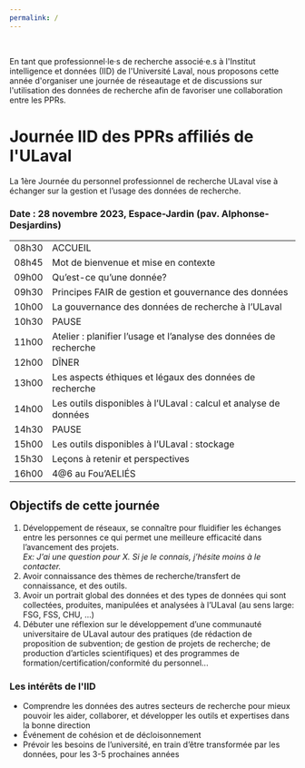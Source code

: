 ```yaml
---
permalink: /
---
```


<br>

En tant que professionnel·le·s de recherche associé·e.s à l'Institut intelligence et données (IID) de l'Université Laval, nous proposons cette année d'organiser une journée de réseautage et de discussions sur l'utilisation des données de recherche afin de favoriser une collaboration entre les PPRs.

# Journée IID des PPRs affiliés de l'ULaval

La 1ère Journée du personnel professionnel de recherche ULaval vise à échanger sur la gestion et l’usage des données de recherche.

### Date : 28 novembre 2023, Espace-Jardin (pav. Alphonse-Desjardins)

| | |
|---|---|
08h30 | <span class="date1">ACCUEIL</span>
08h45 | Mot de bienvenue et mise en contexte
09h00 | Qu’est-ce qu’une donnée?
09h30 | Principes FAIR de gestion et gouvernance des données
10h00 | La gouvernance des données de recherche à l’ULaval
10h30 | <span class="date2">PAUSE</span>
11h00 | Atelier : planifier l’usage et l’analyse des données de recherche 
12h00 | <span class="date3">DÎNER</span>
13h00 | Les aspects éthiques et légaux des données de recherche 
14h00 | Les outils disponibles à l’ULaval : calcul et analyse de données
14h30 | <span class="date2">PAUSE</span>
15h00 | Les outils disponibles à l’ULaval : stockage
15h30 | Leçons à retenir et perspectives
16h00 | <span class="date1">4@6 au Fou’AELIÉS</span>


## Objectifs de cette journée

1. Développement de réseaux, se connaître pour fluidifier les échanges entre les personnes ce qui permet une meilleure efficacité dans l’avancement des projets. <br>
_Ex: J’ai une question pour X. Si je le connais, j’hésite moins à le contacter._
2. Avoir connaissance des thèmes de recherche/transfert de connaissance, et des outils.
3. Avoir un portrait global des données et des types de données qui sont collectées, produites, manipulées et analysées à l’ULaval (au sens large: FSG, FSS, CHU, ...)
4. Débuter une réflexion sur le développement d’une communauté universitaire de ULaval autour des pratiques (de rédaction de proposition de subvention; de gestion de projets de recherche; de production d’articles scientifiques) et des programmes de formation/certification/conformité du personnel...
<!-- 5. Échanger sur la possibilité de s’ouvrir à l’intra-prenariat entre autres dans le secteur des données. -->

### Les intérêts de l'IID
- Comprendre les données des autres secteurs de recherche pour mieux pouvoir les aider, collaborer, et développer les outils et expertises dans la bonne direction
- Événement de cohésion et de décloisonnement
- Prévoir les besoins de l’université, en train d’être transformée par les données, pour les 3-5 prochaines années

<br>

